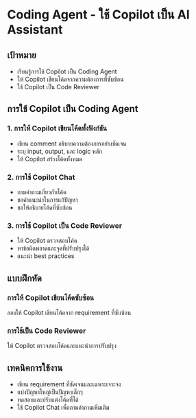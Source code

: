 # Coding Agent - ใช้ Copilot เป็น AI Assistant

## เป้าหมาย
- เรียนรู้การใช้ Copilot เป็น Coding Agent
- ให้ Copilot เขียนโค้ดจากความต้องการที่ซับซ้อน
- ใช้ Copilot เป็น Code Reviewer

## การใช้ Copilot เป็น Coding Agent

### 1. การให้ Copilot เขียนโค้ดทั้งฟังก์ชัน
- เขียน comment อธิบายความต้องการอย่างชัดเจน
- ระบุ input, output, และ logic หลัก
- ให้ Copilot สร้างโค้ดทั้งหมด

### 2. การใช้ Copilot Chat
- ถามคำถามเกี่ยวกับโค้ด
- ขอคำแนะนำในการแก้ปัญหา
- ขอให้อธิบายโค้ดที่ซับซ้อน

### 3. การใช้ Copilot เป็น Code Reviewer
- ให้ Copilot ตรวจสอบโค้ด
- หาข้อผิดพลาดและจุดที่ปรับปรุงได้
- แนะนำ best practices

## แบบฝึกหัด

### การให้ Copilot เขียนโค้ดซับซ้อน
ลองให้ Copilot เขียนโค้ดจาก requirement ที่ซับซ้อน

### การใช้เป็น Code Reviewer
ให้ Copilot ตรวจสอบโค้ดและแนะนำการปรับปรุง

## เทคนิคการใช้งาน
- เขียน requirement ที่ชัดเจนและเฉพาะเจาะจง
- แบ่งปัญหาใหญ่เป็นปัญหาเล็กๆ
- ทดสอบและปรับแต่งโค้ดที่ได้
- ใช้ Copilot Chat เพื่อถามคำถามเพิ่มเติม

